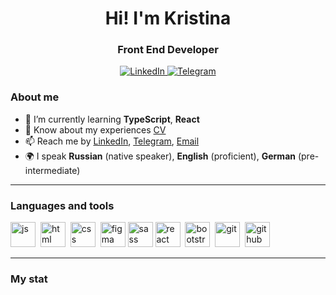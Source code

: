 <div id="header" align="center">
    <h1>Hi! I'm  Kristina </h1>
    <h3>Front End Developer</h3>
    
</div>

<div id="socials" align="center">
    <a href="https://www.linkedin.com/in/kristinarusskikh/" target="_blank">
    <img src="https://img.shields.io/badge/LinkedIn-darkgreen?style=for-the-badge&logo=linkedin&logoColor=white" alt="LinkedIn"/>
  </a>
  <a href="https://t.me/kristinahudes" target="_blank">
    <img src="https://img.shields.io/badge/Telegram-darkgreen?style=for-the-badge&logo=telegram&logoColor=white" alt="Telegram"/>
  </a>
</div>

### About me
- 🌱 I’m currently learning **TypeScript**, **React**
- 📄 Know about my experiences [CV](https://kristina-russkikh-cv.netlify.app/)
- 📫 Reach me by [LinkedIn](https://www.linkedin.com/in/kristinarusskikh/), [Telegram](https://t.me/kristinahudes), [Email](mailto:k.n.russkikh@gmail.com)
- 🌍 I speak **Russian** (native speaker), **English** (proficient), **German** (pre-intermediate)

---

### Languages and tools

<img src="https://cdn.jsdelivr.net/gh/devicons/devicon/icons/javascript/javascript-original.svg" title="js" width="40" height="40"/>&nbsp;
<img src="https://cdn.jsdelivr.net/gh/devicons/devicon/icons/html5/html5-original.svg" title="html" width="40" height="40"/>&nbsp;
<img src="https://cdn.jsdelivr.net/gh/devicons/devicon/icons/css3/css3-original.svg" title="css" width="40" height="40"/>&nbsp;
<img src="https://cdn.jsdelivr.net/gh/devicons/devicon/icons/figma/figma-original.svg" title="figma" width="40" height="40"/>
<img src="https://cdn.jsdelivr.net/gh/devicons/devicon/icons/sass/sass-original.svg" title="sass" width="40" height="40"/>
<img src="https://cdn.jsdelivr.net/gh/devicons/devicon/icons/react/react-original.svg" title="react" width="40" height="40"/>&nbsp;
<img src="https://cdn.jsdelivr.net/gh/devicons/devicon/icons/bootstrap/bootstrap-plain.svg" title="bootstrap" width="40" height="40"/>&nbsp;
<img src="https://cdn.jsdelivr.net/gh/devicons/devicon/icons/git/git-plain.svg" title="git" width="40" height="40"/>&nbsp;
 <img src="https://cdn.jsdelivr.net/gh/devicons/devicon/icons/github/github-original.svg" title="github" width="40" height="40"/>

---

### My stat

<div id="stat" align="center">
    <img src="https://github-profile-summary-cards.vercel.app/api/cards/profile-details?username=kristinahudes&theme=github" alt=""/>
    <img src="https://github-profile-summary-cards.vercel.app/api/cards/most-commit-language?username=kristinahudes&theme=github" alt=""/>
    <img src="https://github-profile-summary-cards.vercel.app/api/cards/stats?username=kristinahudes&theme=github" alt=""/>
</div>
